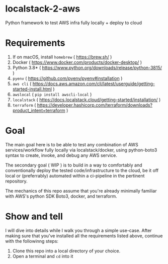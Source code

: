 # localstack-2-aws
Python framework to test AWS infra fully locally + deploy to cloud

# Requirements

1) If on macOS, install `homebrew` ( https://brew.sh/ )
2) Docker ( https://www.docker.com/products/docker-desktop/ )
3) Python 3.8* ( https://www.python.org/downloads/release/python-3815/ )
4) `pyenv` ( https://github.com/pyenv/pyenv#installation )
5) `aws cli` ( https://docs.aws.amazon.com/cli/latest/userguide/getting-started-install.html )
6) `awslocal` ( ```pip install awscli-local``` )
7) `localstack` ( https://docs.localstack.cloud/getting-started/installation/ )
8) `terraform` ( https://developer.hashicorp.com/terraform/downloads?product_intent=terraform )

# Goal

The main goal here is to be able to test any combination of AWS services/workflow fully locally via localstack/docker, using python-boto3 syntax to create, invoke, and debug any AWS service.

The secondary goal ( WIP ) is to build in a way to comfortably and conventionally deploy the tested code/infrastructure to the cloud, be it off local or (preferrably) automated within a ci-pipeline in the pertinent repository.

The mechanics of this repo assume that you're already minimally familiar with AWS's python SDK Boto3, docker, and terraform.

# Show and tell

I will dive into details while I walk you through a simple use-case. After making sure that you've installed all the requirements listed above, continue with the followinng steps:

1) Clone this repo into a local directory of your choice.
2) Open a terminal and  `cd` into it
